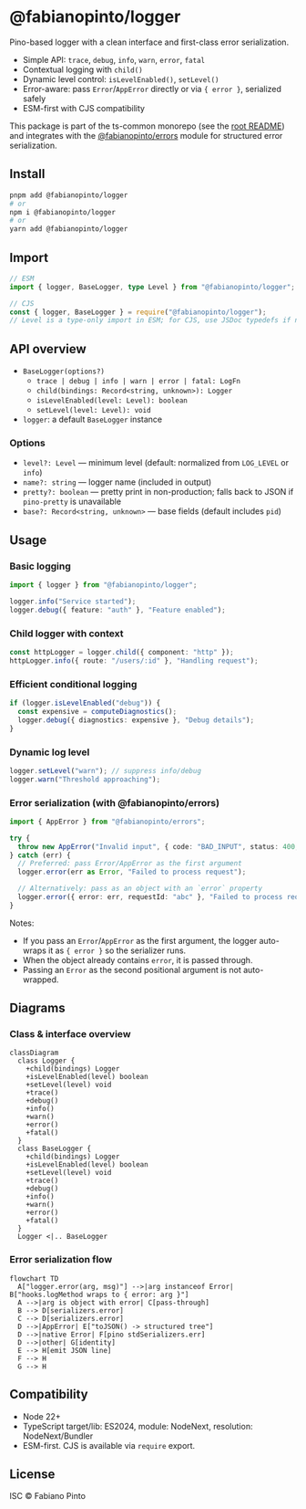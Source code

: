 # @fabianopinto/logger

Pino-based logger with a clean interface and first-class error serialization.

- Simple API: `trace`, `debug`, `info`, `warn`, `error`, `fatal`
- Contextual logging with `child()`
- Dynamic level control: `isLevelEnabled()`, `setLevel()`
- Error-aware: pass `Error`/`AppError` directly or via `{ error }`, serialized safely
- ESM-first with CJS compatibility

This package is part of the ts-common monorepo (see the [root README](../../README.md)) and integrates with the [@fabianopinto/errors](../errors/README.md) module for structured error serialization.

## Install

```bash
pnpm add @fabianopinto/logger
# or
npm i @fabianopinto/logger
# or
yarn add @fabianopinto/logger
```

## Import

```ts
// ESM
import { logger, BaseLogger, type Level } from "@fabianopinto/logger";

// CJS
const { logger, BaseLogger } = require("@fabianopinto/logger");
// Level is a type-only import in ESM; for CJS, use JSDoc typedefs if needed
```

## API overview

- `BaseLogger(options?)`
  - `trace | debug | info | warn | error | fatal: LogFn`
  - `child(bindings: Record<string, unknown>): Logger`
  - `isLevelEnabled(level: Level): boolean`
  - `setLevel(level: Level): void`
- `logger`: a default `BaseLogger` instance

### Options

- `level?: Level` — minimum level (default: normalized from `LOG_LEVEL` or `info`)
- `name?: string` — logger name (included in output)
- `pretty?: boolean` — pretty print in non-production; falls back to JSON if `pino-pretty` is unavailable
- `base?: Record<string, unknown>` — base fields (default includes `pid`)

## Usage

### Basic logging

```ts
import { logger } from "@fabianopinto/logger";

logger.info("Service started");
logger.debug({ feature: "auth" }, "Feature enabled");
```

### Child logger with context

```ts
const httpLogger = logger.child({ component: "http" });
httpLogger.info({ route: "/users/:id" }, "Handling request");
```

### Efficient conditional logging

```ts
if (logger.isLevelEnabled("debug")) {
  const expensive = computeDiagnostics();
  logger.debug({ diagnostics: expensive }, "Debug details");
}
```

### Dynamic log level

```ts
logger.setLevel("warn"); // suppress info/debug
logger.warn("Threshold approaching");
```

### Error serialization (with @fabianopinto/errors)

```ts
import { AppError } from "@fabianopinto/errors";

try {
  throw new AppError("Invalid input", { code: "BAD_INPUT", status: 400, context: { id: 1 } });
} catch (err) {
  // Preferred: pass Error/AppError as the first argument
  logger.error(err as Error, "Failed to process request");

  // Alternatively: pass as an object with an `error` property
  logger.error({ error: err, requestId: "abc" }, "Failed to process request");
}
```

Notes:

- If you pass an `Error`/`AppError` as the first argument, the logger auto-wraps it as `{ error }` so the serializer runs.
- When the object already contains `error`, it is passed through.
- Passing an `Error` as the second positional argument is not auto-wrapped.

## Diagrams

### Class & interface overview

```mermaid
classDiagram
  class Logger {
    +child(bindings) Logger
    +isLevelEnabled(level) boolean
    +setLevel(level) void
    +trace()
    +debug()
    +info()
    +warn()
    +error()
    +fatal()
  }
  class BaseLogger {
    +child(bindings) Logger
    +isLevelEnabled(level) boolean
    +setLevel(level) void
    +trace()
    +debug()
    +info()
    +warn()
    +error()
    +fatal()
  }
  Logger <|.. BaseLogger
```

### Error serialization flow

```mermaid
flowchart TD
  A["logger.error(arg, msg)"] -->|arg instanceof Error| B["hooks.logMethod wraps to { error: arg }"]
  A -->|arg is object with error| C[pass-through]
  B --> D[serializers.error]
  C --> D[serializers.error]
  D -->|AppError| E["toJSON() -> structured tree"]
  D -->|native Error| F[pino stdSerializers.err]
  D -->|other| G[identity]
  E --> H[emit JSON line]
  F --> H
  G --> H
```

## Compatibility

- Node 22+
- TypeScript target/lib: ES2024, module: NodeNext, resolution: NodeNext/Bundler
- ESM-first. CJS is available via `require` export.

## License

ISC © Fabiano Pinto
